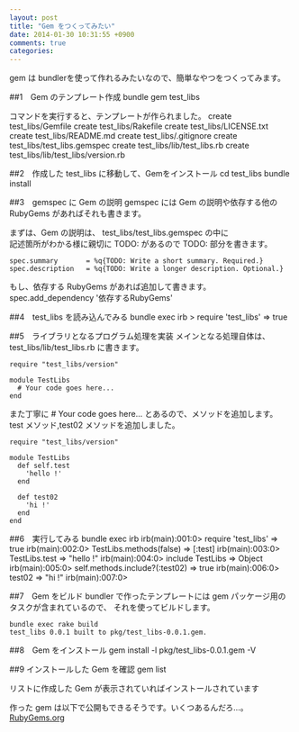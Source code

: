 ```yaml
---
layout: post
title: "Gem をつくってみたい"
date: 2014-01-30 10:31:55 +0900
comments: true
categories: 
---
```


gem は bundlerを使って作れるみたいなので、簡単なやつをつくってみます。  


##1　Gem のテンプレート作成
    bundle gem test_libs

コマンドを実行すると、テンプレートが作られました。
    create  test_libs/Gemfile
    create  test_libs/Rakefile
    create  test_libs/LICENSE.txt
    create  test_libs/README.md
    create  test_libs/.gitignore
    create  test_libs/test_libs.gemspec
    create  test_libs/lib/test_libs.rb
    create  test_libs/lib/test_libs/version.rb


##2　作成した test_libs に移動して、Gemをインストール
    cd test_libs
    bundle install


##3　gemspec に Gem の説明
gemspec には Gem の説明や依存する他の RubyGems があればそれも書きます。    

まずは、Gem の説明は、 test_libs/test_libs.gemspec の中に  
記述箇所がわかる様に親切に TODO: があるので TODO: 部分を書きます。

    spec.summary       = %q{TODO: Write a short summary. Required.}
    spec.description   = %q{TODO: Write a longer description. Optional.}

もし、依存する RubyGems があれば追加して書きます。
    spec.add_dependency '依存するRubyGems'


##4　test_libs を読み込んでみる
    bundle exec irb
    > require 'test_libs'
    => true


##5　ライブラリとなるプログラム処理を実装
メインとなる処理自体は、 test_libs/lib/test_libs.rb に書きます。

    require "test_libs/version"
    
    module TestLibs
      # Your code goes here...
    end

また丁寧に # Your code goes here... とあるので、メソッドを追加します。  
test メソッド,test02 メソッドを追加しました。

    require "test_libs/version"
    
    module TestLibs
      def self.test
        'hello !'
      end
      
      def test02
        'hi !'
      end
    end


##6　実行してみる
    bundle exec irb
    irb(main):001:0> require 'test_libs'
    => true
    irb(main):002:0> TestLibs.methods(false)
    => [:test]
    irb(main):003:0> TestLibs.test
    => "hello !"
    irb(main):004:0> include TestLibs
    => Object
    irb(main):005:0> self.methods.include?(:test02)
    => true
    irb(main):006:0> test02
    => "hi !"
    irb(main):007:0>



##7　Gem をビルド
bundler で作ったテンプレートには gem パッケージ用のタスクが含まれているので、
それを使ってビルドします。

    bundle exec rake build
    test_libs 0.0.1 built to pkg/test_libs-0.0.1.gem.

##8　Gem をインストール
    gem install -l pkg/test_libs-0.0.1.gem -V

##9 インストールした Gem を確認
    gem list

リストに作成した Gem が表示されていればインストールされています    


作った gem は以下で公開もできるそうです。いくつあるんだろ…。  
[RubyGems.org](http://rubygems.org/gems)
















